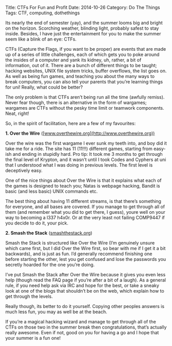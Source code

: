 Title: CTFs For Fun and Profit
Date: 2014-10-26
Category: Do The Things
Tags: CTF, computing, dothethings 

Its nearly the end of semester (yay), and the summer looms big and bright on the horizon. Scorching weather, blinding light, probably safest to stay inside. Besides, I have just the entertainment for you to make the summer seem like a blink of an eye: CTFs.

CTFs (Capture the Flags, if you want to be proper) are events that are made up of a series of little challenges, each of which gets you to poke around the insides of a computer and yank its kidney, uh, rather, a bit of information, out of it. There are a bunch of different things to be taught; hacking websites, UNIX file system tricks, buffer overflows, the list goes on. As well as being fun games, and teaching you about the many ways to break computers, you can also tell your parents that you’re learning things for uni! Really, what could be better? 

The only problem is that CTFs aren’t being run all the time (awfully remiss). Never fear though, there is an alternative in the form of wargames; wargames are CTFs without the pesky time limit or teamwork components. Neat, right!

So, in the spirit of facilitation, here are a few of my favourites:

**1. Over the Wire** ([www.overthewire.org](http://www.overthewire.org))

Over the wire was the first wargame I ever sunk my teeth into, and boy did it take me for a ride. The site has 11 (11!!!) different games, starting from easy-ish and ending in stupidly hard. Pro tip: It took me 3 months to get through the final level of Krypton, and it wasn’t until I took Codes and Cyphers at uni that I understood what I was doing in previous levels. The first level is deceptively easy. 

One of the nice things about Over the Wire is that it explains what each of the games is designed to teach you; Natas is webpage hacking, Bandit is basic (and less basic) UNIX commands etc.

The best thing about having 11 different streams, is that there’s something for everyone, and all bases are covered. If you manage to get through all of them (and remember what you did to get there, I guess), youre well on your way to becoming a l337 h4x0r. Or at the very least not failing COMP9447 if you decide to do it, your pick.

**2. Smash the Stack** ([smashthestack.org](http://smashthestack.org))

Smash the Stack is structured like Over the Wire (I’m genuinely unsure which came first, but I did Over the Wire first, so bear with me if I get it a bit backwards), and is just as fun. I’d generally recommend finishing one before starting the other, lest you get confused and lose the passwords you secretly hoarded for the one you’re doing. 

I’ve put Smash the Stack after Over the Wire because it gives you even less help (though read the FAQ page if you’re after a bit of a laugh). As a general rule, if you need help ask via IRC and hope for the best, or take a sneaky look at one of the blogs that shouldn’t be on the web, which explain how to get through the levels.

Really though, its better to do it yourself. Copying other peoples answers is much less fun, you may as well be at the beach.

If you’re a magical hacking wizard and manage to get through all of the CTFs on those two in the summer break then congratulations, that’s actually really awesome. Even if not, good on you for having a go and I hope that your summer is a fun one!

